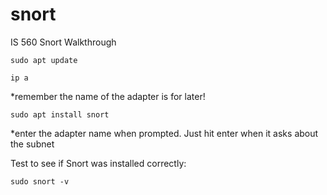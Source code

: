 # snort
IS 560 Snort Walkthrough

```shell
sudo apt update
```

```shell
ip a
```

*remember the name of the adapter is for later!

```shell
sudo apt install snort
```

*enter the adapter name when prompted. Just hit enter when it asks about the subnet

Test to see if Snort was installed correctly:
```shell
sudo snort -v
```
